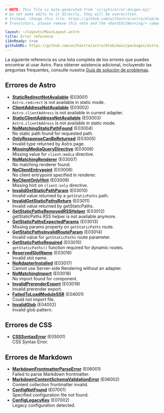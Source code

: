 ```yaml
---
# NOTE: This file is auto-generated from 'scripts/error-docgen.mjs'
# Do not make edits to it directly, they will be overwritten.
# Instead, change this file: https://github.com/withastro/astro/blob/main/packages/astro/src/core/errors/errors-data.ts
# Translators, please remove this note and the <DontEditWarning/> component.

layout: ~/layouts/MainLayout.astro
title: Error reference
i18nReady: true
githubURL: https://github.com/withastro/astro/blob/main/packages/astro/src/core/errors/errors-data.ts
---
```


La siguiente referencia es una lista completa de los errores que puedes encontrar al usar Astro. Para obtener asistencia adicional, incluyendo las preguntas frequentes, consulte nuestra [Guía de solución de problemas](/en/guides/troubleshooting/).

## Errores de Astro

- [**StaticRedirectNotAvailable**](/en/reference/errors/static-redirect-not-available/) (E03001)<br/>`Astro.redirect` is not available in static mode.
- [**ClientAddressNotAvailable**](/en/reference/errors/client-address-not-available/) (E03002)<br/>`Astro.clientAddress` is not available in current adapter.
- [**StaticClientAddressNotAvailable**](/en/reference/errors/static-client-address-not-available/) (E03003)<br/>`Astro.clientAddress` is not available in static mode.
- [**NoMatchingStaticPathFound**](/en/reference/errors/no-matching-static-path-found/) (E03004)<br/>No static path found for requested path.
- [**OnlyResponseCanBeReturned**](/en/reference/errors/only-response-can-be-returned/) (E03005)<br/>Invalid type returned by Astro page.
- [**MissingMediaQueryDirective**](/en/reference/errors/missing-media-query-directive/) (E03006)<br/>Missing value for `client:media` directive.
- [**NoMatchingRenderer**](/en/reference/errors/no-matching-renderer/) (E03007)<br/>No matching renderer found.
- [**NoClientEntrypoint**](/en/reference/errors/no-client-entrypoint/) (E03008)<br/>No client entrypoint specified in renderer.
- [**NoClientOnlyHint**](/en/reference/errors/no-client-only-hint/) (E03009)<br/>Missing hint on `client:only` directive.
- [**InvalidGetStaticPathParam**](/en/reference/errors/invalid-get-static-path-param/) (E03010)<br/>Invalid value returned by a `getStaticPaths` path.
- [**InvalidGetStaticPathsReturn**](/en/reference/errors/invalid-get-static-paths-return/) (E03011)<br/>Invalid value returned by getStaticPaths.
- [**GetStaticPathsRemovedRSSHelper**](/en/reference/errors/get-static-paths-removed-rsshelper/) (E03012)<br/>getStaticPaths RSS helper is not available anymore.
- [**GetStaticPathsExpectedParams**](/en/reference/errors/get-static-paths-expected-params/) (E03013)<br/>Missing params property on `getStaticPaths` route.
- [**GetStaticPathsInvalidRouteParam**](/en/reference/errors/get-static-paths-invalid-route-param/) (E03014)<br/>Invalid value for `getStaticPaths` route parameter.
- [**GetStaticPathsRequired**](/en/reference/errors/get-static-paths-required/) (E03015)<br/>`getStaticPaths()` function required for dynamic routes.
- [**ReservedSlotName**](/en/reference/errors/reserved-slot-name/) (E03016)<br/>Invalid slot name.
- [**NoAdapterInstalled**](/en/reference/errors/no-adapter-installed/) (E03017)<br/>Cannot use Server-side Rendering without an adapter.
- [**NoMatchingImport**](/en/reference/errors/no-matching-import/) (E03018)<br/>No import found for component.
- [**InvalidPrerenderExport**](/en/reference/errors/invalid-prerender-export/) (E03019)<br/>Invalid prerender export.
- [**FailedToLoadModuleSSR**](/en/reference/errors/failed-to-load-module-ssr/) (E04001)<br/>Could not import file.
- [**InvalidGlob**](/en/reference/errors/invalid-glob/) (E04002)<br/>Invalid glob pattern.

## Errores de CSS

- [**CSSSyntaxError**](/en/reference/errors/csssyntax-error/) (E05001)<br/>CSS Syntax Error.

## Errores de Markdown

- [**MarkdownFrontmatterParseError**](/en/reference/errors/markdown-frontmatter-parse-error/) (E06001)<br/>Failed to parse Markdown frontmatter.
- [**MarkdownContentSchemaValidationError**](/en/reference/errors/markdown-content-schema-validation-error/) (E06002)<br/>Content collection frontmatter invalid.
- [**ConfigNotFound**](/en/reference/errors/config-not-found/) (E07001)<br/>Specified configuration file not found.
- [**ConfigLegacyKey**](/en/reference/errors/config-legacy-key/) (E07002)<br/>Legacy configuration detected.

